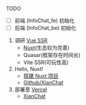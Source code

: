 TODO

- [ ] 前端 (InfoChat_fe) 初始化
- [ ] 后端 (InfoChat_be) 初始化

1. 调研 [Vue SSR](https://vuejs.org/guide/scaling-up/ssr.html)
	+ [Nuxt](https://nuxt.com/docs/getting-started/introduction)(生态较为完善)
	+ Quasar(框架存在时间长)
	+ Vite SSR(可玩性高)
2. Hello, Nuxt!
	- [搭建 Nuxt 项目](https://nuxt.com/docs/getting-started/installation)
	- [Github/XianChat](https://github.com/Kaikaikaifang/XianChat)
1. 部署至 [Vercel](https://vercel.com/kaikaikaifangs-projects/xianchat)
	- [XianChat](https://xianchat.vercel.app/)
